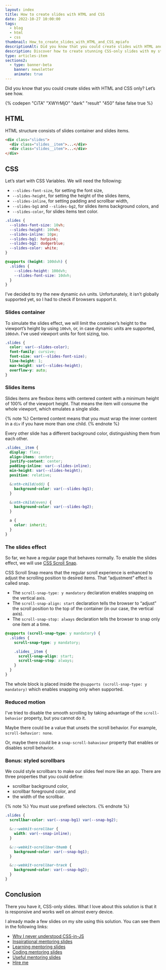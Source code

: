 ```yaml
---
layout: index
title: How to create slides with HTML and CSS
date: 2022-10-27 10:00:00
tags:
  - blog
  - html
  - css
thumbnail: How_to_create_slides_with_HTML_and_CSS_mpiafo
descriptionAlt: Did you know that you could create slides with HTML and CSS only? Let’s see how.
description: Discover how to create stunning CSS-only slides with my step-by-step guide. Learn how to use advanced CSS techniques to make engaging presentations.
type: articles-item
sections2:
  - type: banner-beta
    banner: newsletter
    animate: true
---
```


Did you know that you could create slides with HTML and CSS only? Let’s see how.

{% codepen "CiTA" "XWYrMjO" "dark" "result" "450" false false true %}

## HTML

HTML structure consists of slides container and slides items.

```html
<div class="slides">
  <div class="slides__item">...</div>
  <div class="slides__item">...</div>
</div>
```

## CSS

Let’s start with CSS Variables. We will need the following:

- `--slides-font-size`, for setting the font size,
- `--slides-height`, for setting the height of the slides items,
- `--slides-inline`, for setting padding and scrollbar width,
- `--slides-bg1` and `--slides-bg2`, for slides items background colors, and
- `--slides-color`, for slides items text color.

```css
.slides {
  --slides-font-size: 10vh;
  --slides-height: 100vh;
  --slides-inline: 10px;
  --slides-bg1: hotpink;
  --slides-bg2: dodgerblue;
  --slides-color: white;
}

@supports (height: 100dvh) {
  .slides {
    --slides-height: 100dvh;
    --slides-font-size: 10dvh;
  }
}
```

I’ve decided to try the new dynamic `dvh` units. Unfortunately, it isn’t globally supported yet, so I had to check if browsers support it.

### Slides container

To simulate the slides effect, we will limit the container’s height to the viewport’s height by using `100vh`, or, in case dynamic units are supported, `100dvh`. I’ve used viewport units for font sizing, too.

```css
.slides {
  color: var(--slides-color);
  font-family: cursive;
  font-size: var(--slides-font-size);
  line-height: 1;
  max-height: var(--slides-height);
  overflow-y: auto;
}
```

### Slides items

Slides items are flexbox items with centered content with a minimum height of 100% of the viewport height. That means the item will consume the whole viewport, which emulates a single slide.

{% note %}
Centered content means that you must wrap the inner content in a `div` if you have more than one child.
{% endnote %}

Every other slide has a different background color, distinguishing them from each other.

```css
.slides__item {
  display: flex;
  align-items: center;
  justify-content: center;
  padding-inline: var(--slides-inline);
  min-height: var(--slides-height);
  position: relative;

  &:nth-child(odd) {
    background-color: var(--slides-bg1);
  }

  &:nth-child(even) {
    background-color: var(--slides-bg2);
  }

  a {
    color: inherit;
  }
}
```

### The slides effect

So far, we have a regular page that behaves normally. To enable the slides effect, we will use [CSS Scroll Snap](https://developer.mozilla.org/en-US/docs/Web/CSS/CSS_Scroll_Snap/Basic_concepts).

CSS Scroll Snap means that the regular scroll experience is enhanced to adjust the scrolling position to desired items. That “adjustment” effect is called snap.

- The `scroll-snap-type: y mandatory` declaration enables snapping on the vertical axis.
- The `scroll-snap-align: start` declaration tells the browser to “adjust” the scroll position to the top of the container (in our case, the vertical axis).
- The `scroll-snap-stop: always` declaration tells the browser to snap only one item at a time.

```css
@supports (scroll-snap-type: y mandatory) {
  .slides {
    scroll-snap-type: y mandatory;

    .slides__item {
      scroll-snap-align: start;
      scroll-snap-stop: always;
    }
  }
}
```

The whole block is placed inside the `@supports (scroll-snap-type: y mandatory)` which enables snapping only when supported.

### Reduced motion

I've tried to disable the smooth scrolling by taking advantage of the `scroll-behavior` property, but you cannot do it.

Maybe there could be a value that unsets the scroll behavior. For example, `scroll-behavior: none`.

Or, maybe there could be a `snap-scroll-bahaviour` property that enables or disables scroll behavior.

### Bonus: styled scrollbars

We could style scrollbars to make our slides feel more like an app. There are three properties that you could define:

- scrollbar background color,
- scrollbar foreground color, and
- the width of the scrollbar.

{% note %}
You must use prefixed selectors.
{% endnote %}

```css
.slides {
  scrollbar-color: var(--snap-bg1) var(--snap-bg2);

  &::-webkit-scrollbar {
    width: var(--snap-inline);
  }

  &::-webkit-scrollbar-thumb {
    background-color: var(--snap-bg1);
  }

  &::-webkit-scrollbar-track {
    background-color: var(--snap-bg2);
  }
}
```

## Conclusion

There you have it, CSS-only slides. What I love about this solution is that it is responsive and works well on almost every device.

I already made a few slides on my site using this solution. You can see them in the following links:

- [Why I never understood CSS-in-JS](/slides/why-i-never-understood-css-in-js/)
- [Inspirational mentoring slides](/side-projects/ui-dev-mentoring/slides/inspirational/)
- [Learning mentoring slides](/side-projects/ui-dev-mentoring/slides/learning/)
- [Coding mentoring slides](/side-projects/ui-dev-mentoring/slides/coding/)
- [Useful mentoring slides](/side-projects/ui-dev-mentoring/slides/useful/)
- [Hire me](/slides/hire-me/)
